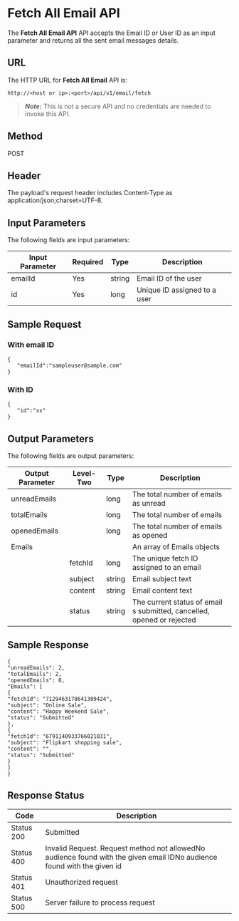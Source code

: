 
# Fetch All Email API

The **Fetch All Email API** API accepts the Email ID or User ID as an input parameter and returns all the sent email messages details.

## URL

The HTTP URL for **Fetch All Email** API is:

```
http://<host or ip>:<port>/api/v1/email/fetch
```

> **_Note:_** This is not a secure API and no credentials are needed to invoke this API.

## Method

POST

## Header

The payload's request header includes Content-Type as application/json;charset=UTF-8.

## Input Parameters

The following fields are input parameters:

| Input Parameter | Required | Type   | Description                  |
| --------------- | -------- | ------ | ---------------------------- |
| emailId         | Yes      | string | Email ID of the user         |
| id              | Yes      | long   | Unique ID assigned to a user |

## Sample Request

### With email ID

```
{  
   "emailId":"sampleuser@sample.com"  
}

```

### With ID

```
{  
   "id":"xx"  
}

```

## Output Parameters

The following fields are output parameters:

| Output Parameter | Level- Two | Type   | Description                                                            |
| ---------------- | ---------- | ------ | ---------------------------------------------------------------------- |
| unreadEmails     |            | long   | The total number of emails as unread                                   |
| totalEmails      |            | long   | The total number of emails                                             |
| openedEmails     |            | long   | The total number of emails as opened                                   |
| Emails           |            |        | An array of Emails objects                                             |
|                  | fetchId    | long   | The unique fetch ID assigned to an email                               |
|                  | subject    | string | Email subject text                                                     |
|                  | content    | string | Email content text                                                     |
|                  | status     | string | The current status of email s submitted, cancelled, opened or rejected |

## Sample Response

```
{
"unreadEmails": 2,
"totalEmails": 2,
"openedEmails": 0,
"Emails": [
{
"fetchId": "7129463178641309424",
"subject": "Online Sale",
"content": "Happy Weekend Sale",
"status": "Submitted"
},
{
"fetchId": "6791140933766021031",
"subject": "Flipkart shopping sale",
"content": "",
"status": "Submitted"
}
]
}
```

## Response Status

| Code       | Description                                                                                                             |
| ---------- | ----------------------------------------------------------------------------------------------------------------------- |
| Status 200 | Submitted                                                                                                               |
| Status 400 | Invalid Request. Request method not allowedNo audience found with the given email IDNo audience found with the given id |
| Status 401 | Unauthorized request                                                                                                    |
| Status 500 | Server failure to process request                                                                                       |
